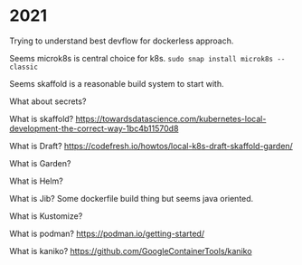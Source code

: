 # 2021

Trying to understand best devflow for dockerless approach.

Seems microk8s is central choice for k8s.  `sudo snap install microk8s --classic`

Seems skaffold is a reasonable build system to start with.

What about secrets?

What is skaffold? https://towardsdatascience.com/kubernetes-local-development-the-correct-way-1bc4b11570d8

What is Draft? https://codefresh.io/howtos/local-k8s-draft-skaffold-garden/

What is Garden?

What is Helm?

What is Jib? Some dockerfile build thing but seems java oriented.

What is Kustomize?

What is podman? https://podman.io/getting-started/

What is kaniko? https://github.com/GoogleContainerTools/kaniko
